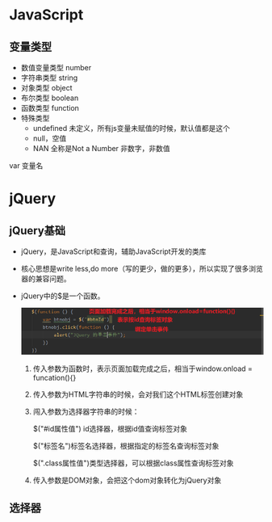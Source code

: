 # JavaScript

## 变量类型

- 数值变量类型   number
- 字符串类型 string
- 对象类型 object
- 布尔类型 boolean
- 函数类型 function
- 特殊类型
  - undefined 未定义，所有js变量未赋值的时候，默认值都是这个
  - null，空值
  - NAN 全称是Not a Number 非数字，非数值

var 变量名 

# jQuery

## jQuery基础

- jQuery，是JavaScript和查询，辅助JavaScript开发的类库

- 核心思想是write less,do more（写的更少，做的更多），所以实现了很多浏览器的兼容问题。

- jQuery中的$是一个函数。

  <img src="resource\jQuery.png" style="zoom:80%;" />

  1. 传入参数为函数时，表示页面加载完成之后，相当于window.onload = funcation(){}

  2. 传入参数为HTML字符串的时候，会对我们这个HTML标签创建对象

  3. 闯入参数为选择器字符串的时候：

     $("#id属性值") id选择器，根据id值查询标签对象

     $("标签名")标签名选择器，根据指定的标签名查询标签对象

     $(".class属性值")类型选择器，可以根据class属性查询标签对象
  4. 传入参数是DOM对象，会把这个dom对象转化为jQuery对象

## 选择器

[JQuery文档]: jQuery_api\jQueryAPI_1.7.1_CN.chm

